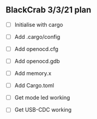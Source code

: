 ## BlackCrab 3/3/21 plan
- [ ] Initialise with cargo
- [ ] Add .cargo/config
- [ ] Add openocd.cfg
- [ ] Add openocd.gdb
- [ ] Add memory.x
- [ ] Add Cargo.toml
- [ ] Get mode led working
- [ ] Get USB-CDC working

